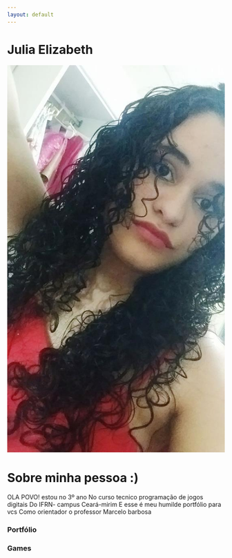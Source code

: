 ```yaml
---
layout: default
---
```


# Julia Elizabeth 

![](foto.jpg)

# Sobre minha pessoa :)
OLA POVO! estou no 3º ano 
No curso tecnico programação de jogos digitais 
Do IFRN- campus Ceará-mirim 
E esse é meu humilde portfólio para vcs 
Como orientador o professor Marcelo barbosa 
### Portfólio
### Games
